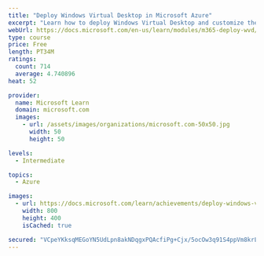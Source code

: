 ```yaml
---
title: "Deploy Windows Virtual Desktop in Microsoft Azure"
excerpt: "Learn how to deploy Windows Virtual Desktop and customize the workspace for your users."
webUrl: https://docs.microsoft.com/en-us/learn/modules/m365-deploy-wvd/
type: course
price: Free
length: PT34M
ratings:
  count: 714
  average: 4.740896
heat: 52

provider:
  name: Microsoft Learn
  domain: microsoft.com
  images:
    - url: /assets/images/organizations/microsoft.com-50x50.jpg
      width: 50
      height: 50

levels:
  - Intermediate

topics:
  - Azure

images:
  - url: https://docs.microsoft.com/learn/achievements/deploy-windows-virtual-desktop-social.png
    width: 800
    height: 400
    isCached: true

secured: "VCpeYKksqMEGoYN5UdLpn8akNDqgxPQAcfiPg+Cjx/5ocOw3q91S4ppVm8krLVYmo6rx3cZr2eqLccEtRzVFGUaZ3HLviUULNh/OcIPqeMf5L3UnVOunQVOFCFXMlB981FrINxPD9tk4+Jq6QqRclTze+5XLNFi5xguXw4wJ0BDyD+8BiXFJ74M2zteeanZx6KKkRyQ+CT6BEFwODZd0qemShc8VvMVZKC2VJJUn/zyU23WyGBHtGol/PSrpAmIjwn5HMkhOMGzD9RhQdWIrycm+0oonZt8QxDrZysY4bTgNldYt6H9jXK9tG+XM10mfc+Tl9rZLIvW27YpHmjjOhmTlL5FyoaKJ/6Ss7jSgLBgfWC/vvQS/ywFqMwG6w25mms80YL1p1xCyXHGIQ/zZXgFZdOh7LtOxIQGHd0nBUHE=;VuiQPs0ZkZo8THx9XOepZg=="
---
```


